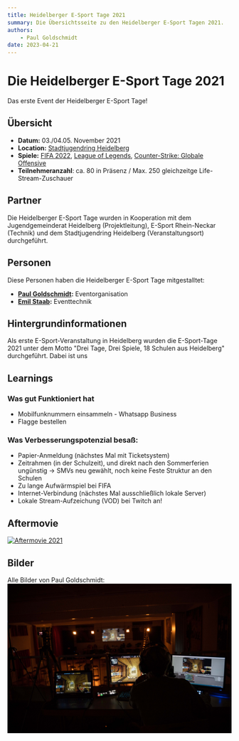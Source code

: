 ```yaml
---
title: Heidelberger E-Sport Tage 2021
summary: Die Übersichtsseite zu den Heidelberger E-Sport Tagen 2021.
authors:
    - Paul Goldschmidt
date: 2023-04-21
---
```


# Die Heidelberger E-Sport Tage 2021
Das erste Event der Heidelberger E-Sport Tage!

## Übersicht
* **Datum:** 03./04.05. November 2021
* **Location:** [Stadtjugendring Heidelberg](../uebersicht/orte/heidelberg-stadtjugendring.md)
* **Spiele:** [FIFA 2022](), [League of Legends](), [Counter-Strike: Globale Offensive]()
* **Teilnehmeranzahl**: ca. 80 in Präsenz / Max. 250 gleichzeitge Life-Stream-Zuschauer

## Partner
Die Heidelberger E-Sport Tage wurden in Kooperation mit dem Jugendgemeinderat Heidelberg (Projektleitung), E-Sport Rhein-Neckar (Technik) und dem Stadtjugendring Heidelberg (Veranstaltungsort) durchgeführt.

## Personen
Diese Personen haben die Heidelberger E-Sport Tage mitgestalltet:

* **[Paul Goldschmidt](../uebersicht/menschen/paulgoldschmidt):** Eventorganisation
* **[Emil Staab](../uebersicht/menschen/emilstaab):** Eventtechnik

## Hintergrundinformationen
Als erste E-Sport-Veranstaltung in Heidelberg wurden die E-Sport-Tage 2021 unter dem Motto "Drei Tage, Drei Spiele, 18 Schulen aus Heidelberg" durchgeführt. Dabei ist uns 

## Learnings
### Was gut Funktioniert hat
* Mobilfunknummern einsammeln - Whatsapp Business
* Flagge bestellen
 
### Was Verbesserungspotenzial besaß:
* Papier-Anmeldung (nächstes Mal mit Ticketsystem)
* Zeitrahmen (in der Schulzeit), und direkt nach den Sommerferien ungünstig -> SMVs neu gewählt, noch keine Feste Struktur an den Schulen
* Zu lange Aufwärmspiel bei FIFA
* Internet-Verbindung (nächstes Mal ausschließlich lokale Server)
* Lokale Stream-Aufzeichung (VOD) bei Twitch an!

## Aftermovie
[![Aftermovie 2021](https://img.youtube.com/vi/hgW-Nj9en6I/0.jpg)](https://www.youtube.com/watch?v=hgW-Nj9en6I)

## Bilder
Alle Bilder von Paul Goldschmidt:
![Bild 1](../img/events/esporttage2021/Bild-1.jpg)
